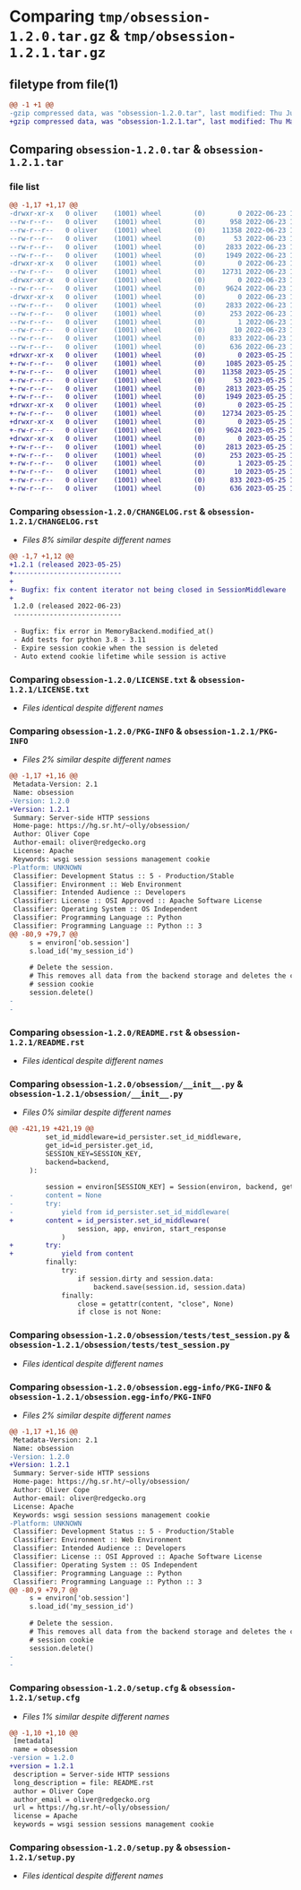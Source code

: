 # Comparing `tmp/obsession-1.2.0.tar.gz` & `tmp/obsession-1.2.1.tar.gz`

## filetype from file(1)

```diff
@@ -1 +1 @@
-gzip compressed data, was "obsession-1.2.0.tar", last modified: Thu Jun 23 14:47:10 2022, max compression
+gzip compressed data, was "obsession-1.2.1.tar", last modified: Thu May 25 12:29:14 2023, max compression
```

## Comparing `obsession-1.2.0.tar` & `obsession-1.2.1.tar`

### file list

```diff
@@ -1,17 +1,17 @@
-drwxr-xr-x   0 oliver    (1001) wheel        (0)        0 2022-06-23 14:47:10.823778 obsession-1.2.0/
--rw-r--r--   0 oliver    (1001) wheel        (0)      958 2022-06-23 14:46:19.000000 obsession-1.2.0/CHANGELOG.rst
--rw-r--r--   0 oliver    (1001) wheel        (0)    11358 2022-06-23 14:46:18.000000 obsession-1.2.0/LICENSE.txt
--rw-r--r--   0 oliver    (1001) wheel        (0)       53 2022-06-23 14:46:18.000000 obsession-1.2.0/MANIFEST.in
--rw-r--r--   0 oliver    (1001) wheel        (0)     2833 2022-06-23 14:47:10.823919 obsession-1.2.0/PKG-INFO
--rw-r--r--   0 oliver    (1001) wheel        (0)     1949 2022-06-23 14:46:18.000000 obsession-1.2.0/README.rst
-drwxr-xr-x   0 oliver    (1001) wheel        (0)        0 2022-06-23 14:47:10.822089 obsession-1.2.0/obsession/
--rw-r--r--   0 oliver    (1001) wheel        (0)    12731 2022-06-23 14:46:18.000000 obsession-1.2.0/obsession/__init__.py
-drwxr-xr-x   0 oliver    (1001) wheel        (0)        0 2022-06-23 14:47:10.823576 obsession-1.2.0/obsession/tests/
--rw-r--r--   0 oliver    (1001) wheel        (0)     9624 2022-06-23 14:46:18.000000 obsession-1.2.0/obsession/tests/test_session.py
-drwxr-xr-x   0 oliver    (1001) wheel        (0)        0 2022-06-23 14:47:10.823277 obsession-1.2.0/obsession.egg-info/
--rw-r--r--   0 oliver    (1001) wheel        (0)     2833 2022-06-23 14:47:09.000000 obsession-1.2.0/obsession.egg-info/PKG-INFO
--rw-r--r--   0 oliver    (1001) wheel        (0)      253 2022-06-23 14:47:10.000000 obsession-1.2.0/obsession.egg-info/SOURCES.txt
--rw-r--r--   0 oliver    (1001) wheel        (0)        1 2022-06-23 14:47:10.000000 obsession-1.2.0/obsession.egg-info/dependency_links.txt
--rw-r--r--   0 oliver    (1001) wheel        (0)       10 2022-06-23 14:47:10.000000 obsession-1.2.0/obsession.egg-info/top_level.txt
--rw-r--r--   0 oliver    (1001) wheel        (0)      833 2022-06-23 14:47:10.824641 obsession-1.2.0/setup.cfg
--rw-r--r--   0 oliver    (1001) wheel        (0)      636 2022-06-23 14:46:18.000000 obsession-1.2.0/setup.py
+drwxr-xr-x   0 oliver    (1001) wheel        (0)        0 2023-05-25 12:29:14.121261 obsession-1.2.1/
+-rw-r--r--   0 oliver    (1001) wheel        (0)     1085 2023-05-25 12:28:41.000000 obsession-1.2.1/CHANGELOG.rst
+-rw-r--r--   0 oliver    (1001) wheel        (0)    11358 2023-05-25 12:28:41.000000 obsession-1.2.1/LICENSE.txt
+-rw-r--r--   0 oliver    (1001) wheel        (0)       53 2023-05-25 12:28:41.000000 obsession-1.2.1/MANIFEST.in
+-rw-r--r--   0 oliver    (1001) wheel        (0)     2813 2023-05-25 12:29:14.121366 obsession-1.2.1/PKG-INFO
+-rw-r--r--   0 oliver    (1001) wheel        (0)     1949 2023-05-25 12:28:41.000000 obsession-1.2.1/README.rst
+drwxr-xr-x   0 oliver    (1001) wheel        (0)        0 2023-05-25 12:29:14.120011 obsession-1.2.1/obsession/
+-rw-r--r--   0 oliver    (1001) wheel        (0)    12734 2023-05-25 12:28:41.000000 obsession-1.2.1/obsession/__init__.py
+drwxr-xr-x   0 oliver    (1001) wheel        (0)        0 2023-05-25 12:29:14.121075 obsession-1.2.1/obsession/tests/
+-rw-r--r--   0 oliver    (1001) wheel        (0)     9624 2023-05-25 12:28:41.000000 obsession-1.2.1/obsession/tests/test_session.py
+drwxr-xr-x   0 oliver    (1001) wheel        (0)        0 2023-05-25 12:29:14.120860 obsession-1.2.1/obsession.egg-info/
+-rw-r--r--   0 oliver    (1001) wheel        (0)     2813 2023-05-25 12:29:13.000000 obsession-1.2.1/obsession.egg-info/PKG-INFO
+-rw-r--r--   0 oliver    (1001) wheel        (0)      253 2023-05-25 12:29:13.000000 obsession-1.2.1/obsession.egg-info/SOURCES.txt
+-rw-r--r--   0 oliver    (1001) wheel        (0)        1 2023-05-25 12:29:13.000000 obsession-1.2.1/obsession.egg-info/dependency_links.txt
+-rw-r--r--   0 oliver    (1001) wheel        (0)       10 2023-05-25 12:29:13.000000 obsession-1.2.1/obsession.egg-info/top_level.txt
+-rw-r--r--   0 oliver    (1001) wheel        (0)      833 2023-05-25 12:29:14.122043 obsession-1.2.1/setup.cfg
+-rw-r--r--   0 oliver    (1001) wheel        (0)      636 2023-05-25 12:28:41.000000 obsession-1.2.1/setup.py
```

### Comparing `obsession-1.2.0/CHANGELOG.rst` & `obsession-1.2.1/CHANGELOG.rst`

 * *Files 8% similar despite different names*

```diff
@@ -1,7 +1,12 @@
+1.2.1 (released 2023-05-25)
+---------------------------
+
+- Bugfix: fix content iterator not being closed in SessionMiddleware
+
 1.2.0 (released 2022-06-23)
 ---------------------------
 
 - Bugfix: fix error in MemoryBackend.modified_at()
 - Add tests for python 3.8 - 3.11
 - Expire session cookie when the session is deleted
 - Auto extend cookie lifetime while session is active
```

### Comparing `obsession-1.2.0/LICENSE.txt` & `obsession-1.2.1/LICENSE.txt`

 * *Files identical despite different names*

### Comparing `obsession-1.2.0/PKG-INFO` & `obsession-1.2.1/PKG-INFO`

 * *Files 2% similar despite different names*

```diff
@@ -1,17 +1,16 @@
 Metadata-Version: 2.1
 Name: obsession
-Version: 1.2.0
+Version: 1.2.1
 Summary: Server-side HTTP sessions
 Home-page: https://hg.sr.ht/~olly/obsession/
 Author: Oliver Cope
 Author-email: oliver@redgecko.org
 License: Apache
 Keywords: wsgi session sessions management cookie
-Platform: UNKNOWN
 Classifier: Development Status :: 5 - Production/Stable
 Classifier: Environment :: Web Environment
 Classifier: Intended Audience :: Developers
 Classifier: License :: OSI Approved :: Apache Software License
 Classifier: Operating System :: OS Independent
 Classifier: Programming Language :: Python
 Classifier: Programming Language :: Python :: 3
@@ -80,9 +79,7 @@
     s = environ['ob.session']
     s.load_id('my_session_id')
 
     # Delete the session.
     # This removes all data from the backend storage and deletes the client's
     # session cookie
     session.delete()
-
-
```

### Comparing `obsession-1.2.0/README.rst` & `obsession-1.2.1/README.rst`

 * *Files identical despite different names*

### Comparing `obsession-1.2.0/obsession/__init__.py` & `obsession-1.2.1/obsession/__init__.py`

 * *Files 0% similar despite different names*

```diff
@@ -421,19 +421,19 @@
         set_id_middleware=id_persister.set_id_middleware,
         get_id=id_persister.get_id,
         SESSION_KEY=SESSION_KEY,
         backend=backend,
     ):
 
         session = environ[SESSION_KEY] = Session(environ, backend, get_id)
-        content = None
-        try:
-            yield from id_persister.set_id_middleware(
+        content = id_persister.set_id_middleware(
                 session, app, environ, start_response
             )
+        try:
+            yield from content
         finally:
             try:
                 if session.dirty and session.data:
                     backend.save(session.id, session.data)
             finally:
                 close = getattr(content, "close", None)
                 if close is not None:
```

### Comparing `obsession-1.2.0/obsession/tests/test_session.py` & `obsession-1.2.1/obsession/tests/test_session.py`

 * *Files identical despite different names*

### Comparing `obsession-1.2.0/obsession.egg-info/PKG-INFO` & `obsession-1.2.1/obsession.egg-info/PKG-INFO`

 * *Files 2% similar despite different names*

```diff
@@ -1,17 +1,16 @@
 Metadata-Version: 2.1
 Name: obsession
-Version: 1.2.0
+Version: 1.2.1
 Summary: Server-side HTTP sessions
 Home-page: https://hg.sr.ht/~olly/obsession/
 Author: Oliver Cope
 Author-email: oliver@redgecko.org
 License: Apache
 Keywords: wsgi session sessions management cookie
-Platform: UNKNOWN
 Classifier: Development Status :: 5 - Production/Stable
 Classifier: Environment :: Web Environment
 Classifier: Intended Audience :: Developers
 Classifier: License :: OSI Approved :: Apache Software License
 Classifier: Operating System :: OS Independent
 Classifier: Programming Language :: Python
 Classifier: Programming Language :: Python :: 3
@@ -80,9 +79,7 @@
     s = environ['ob.session']
     s.load_id('my_session_id')
 
     # Delete the session.
     # This removes all data from the backend storage and deletes the client's
     # session cookie
     session.delete()
-
-
```

### Comparing `obsession-1.2.0/setup.cfg` & `obsession-1.2.1/setup.cfg`

 * *Files 1% similar despite different names*

```diff
@@ -1,10 +1,10 @@
 [metadata]
 name = obsession
-version = 1.2.0
+version = 1.2.1
 description = Server-side HTTP sessions
 long_description = file: README.rst
 author = Oliver Cope
 author_email = oliver@redgecko.org
 url = https://hg.sr.ht/~olly/obsession/
 license = Apache
 keywords = wsgi session sessions management cookie
```

### Comparing `obsession-1.2.0/setup.py` & `obsession-1.2.1/setup.py`

 * *Files identical despite different names*

